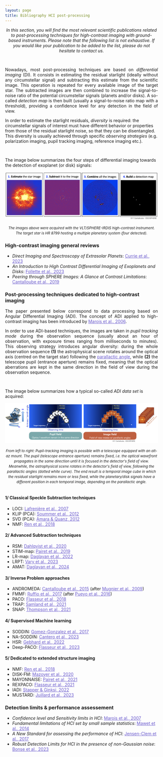 ```yaml
---
layout: page
title: Bibliography HCI post-processing 
---
```

<link rel="stylesheet" href="https://www.w3schools.com/w3css/4/w3.css">

<i><center>In this section, you will find the most relevant scientific publications related to post-processing techniques for high-contrast imaging with ground-based instruments. Please note that the following list is not exhaustive. If you would like your publication to be added to the list, please do not hesitate to contact us.</center></i>

<br>

<p style='text-align: justify;'> Nowadays, most post-processing techniques are based on <i>differential imaging</i> (DI). It consists in estimating the residual starlight (ideally without any circumstellar signal) and subtracting this estimate from the scientific image. This operation is repeated for every available image of the target star. The subtracted images are then combined to increase the signal-to-noise ratio of the potential circumstellar signals (planets and/or disks). A so-called <i>detection map</i> is then built (usually a signal-to-noise ratio map with a threshold), providing a confidence level for any detection in the field of view.</p>

<p> In order to estimate the starlight residuals, <i>diversity</i> is required: the circumstellar signals of interest must have different behavior or properties from those of the residual starlight noise, so that they can be disentangled. This diversity is usually achieved through specific <i>observing strategies</i> (e.g. polarization imaging, pupil tracking imaging, reference imaging etc.). </p>
<br>
<p>The image below summarizes the four steps of differential imaging towards the detection of exoplanet (or disk) signals:</p>
<p align="center"> 
<img src="https://raw.githubusercontent.com/exoplanet-imaging-challenge/exoplanet-imaging-challenge.github.io/master/img/DIprocessing.png" />
</p>
<center><small><i> The images above were acquired with the VLT/SPHERE-IRDIS high-contrast instrument. The target star is HR 8799 hosting a multiple planetary system (four detected). </i></small></center>

### High-contrast imaging general reviews ###

* <i> Direct Imaging and Spectroscopy of Extrasolar Planets</i>: <a href="https://arxiv.org/pdf/2205.05696.pdf" style="text-decoration:underline;color:slateblue">Currie et al., 2023</a>
* <i> An Introduction to High Contrast Differential Imaging of Exoplanets and Disks</i>: <a href="https://iopscience.iop.org/article/10.1088/1538-3873/aceb31/pdf" style="text-decoration:underline;color:slateblue">Follette et al., 2023</a>
* <i> Peering through SPHERE Images: A Glance at Contrast Limitations</i>: <a href="https://www.eso.org/sci/publications/messenger/archive/no.176-jun19/messenger-no176-25-31.pdf" style="text-decoration:underline;color:slateblue">Cantalloube et al., 2019</a>
 

### Post-processing techniques dedicated to high-contrast imaging ###
<p style='text-align: justify;'>The paper presented below correspond to data processing based on Angular Differential Imaging (ADI). The concept of ADI applied to high-contrast imaging has been introduced by <a href='https://iopscience.iop.org/article/10.1086/500401/pdf' style="text-decoration:underline;color:slateblue">Marois et al., 2006</a>.</p>
<p style='text-align: justify;'>In order to use ADI-based techniques, the images are taken in <em>pupil tracking mode</em> during the observation sequence (usually about an hour of observation, with exposure times ranging from milliseconds to minutes). This observing strategy introduces angular diversity: during the whole observation sequence <strong>(1)</strong> the astrophysical scene rotates around the optical axis (centred on the target star) following the <a href='https://en.wikipedia.org/wiki/Parallactic_angle' style="text-decoration:underline;color:slateblue">parallactic angle</a>, while <strong>(2)</strong> the telescope pupil (entrance aperture) remains fixed, meaning that the optical aberrations are kept in the same direction in the field of view during the observation sequence.</p> 
<br>
<p>The image below summarizes how a typical so-called <em>ADI data set</em> is acquired:</p>
<p align="center"> 
<img src="https://raw.githubusercontent.com/exoplanet-imaging-challenge/exoplanet-imaging-challenge.github.io/master/img/HCI_ADIconcept.jpeg" />
</p>
<center><small><i> From left to right: Pupil-tracking imaging is possible with a telescope equipped with an alt-az mount. The pupil (telescope entrance aperture) remains fixed, i.e. the optical wavefront propagates in the same direction until it is focused in the detector's field of view. Meanwhile, the astrophysical scene rotates in the detector's field of view, following the parallactic angles (dotted white curve). The end result is a temporal image cube in which the residual starlight remains more or less fixed, while the planetary/disk signals have a different position in each temporal image, depending on the parallactic angle. </i></small></center>

<br>

#### 1/ Classical Speckle Subtraction techniques ####
* LOCI: <a href="https://arxiv.org/pdf/astro-ph/0702697.pdf" style="text-decoration:underline;color:slateblue">Lafrenière et al., 2007</a>
* KLIP (PCA): <a href="https://iopscience.iop.org/article/10.1088/2041-8205/755/2/L28/pdf" style="text-decoration:underline;color:slateblue">Soummer et al., 2012</a>
* SVD (PCA): <a href="https://arxiv.org/pdf/1207.6637.pdf" style="text-decoration:underline;color:slateblue">Amara & Quanz, 2012</a>
* NMF: <a href="https://iopscience.iop.org/article/10.3847/1538-4357/aaa1f2/pdf" style="text-decoration:underline;color:slateblue">Ren et al., 2018</a>

#### 2/ Advanced Subtraction techniques ####
* RSM: <a href="https://arxiv.org/pdf/1912.05412.pdf" style="text-decoration:underline;color:slateblue">Dahlqvist et al., 2020</a>
* STIM-map: <a href="(https://arxiv.org/pdf/1810.06895.pdf" style="text-decoration:underline;color:slateblue">Pairet et al., 2019</a>
* LR-map: <a href="https://arxiv.org/pdf/2210.10609.pdf" style="text-decoration:underline;color:slateblue">Daglayan et al., 2022</a>
* LRPT: <a href="https://ieeexplore.ieee.org/stamp/stamp.jsp?arnumber=10096197&casa_token=j0vHesuirR4AAAAA:6ponWBU8HQflUzbI9WRctvl47mGC5CcR6nwWann24tVVf1St0JkcIXuDWvsu0LMLILATemOYkJI&tag=1" style="text-decoration:underline;color:slateblue">Vary et al., 2023</a>
* AMAT: <a href="https://arxiv.org/pdf/2410.06310.pdf" style="text-decoration:underline;color:slateblue">Daglayan et al., 2024</a>

#### 3/ Inverse Problem approaches ####
* ANDROMEDA: <a href="https://arxiv.org/pdf/1508.06406.pdf" style="text-decoration:underline;color:slateblue">Cantalloube et al., 2015</a> (after <a href="http://laurent.mugnier.free.fr/publis/Mugnier-JOSAA-09.pdf" style="text-decoration:underline;color:slateblue">Mugnier et al., 2009</a>)
* FMMF: <a href="https://arxiv.org/pdf/1705.05477.pdf" style="text-decoration:underline;color:slateblue">Ruffio et al., 2017</a> (after <a href="https://iopscience.iop.org/article/10.3847/0004-637X/824/2/117/pdf" style="text-decoration:underline;color:slateblue">Pueyo et al., 2016</a>)
* PACO: <a href="https://www.aanda.org/articles/aa/pdf/2018/10/aa32745-18.pdf" style="text-decoration:underline;color:slateblue">Flasseur et al., 2018</a>
* TRAP: <a href="https://arxiv.org/pdf/2011.12311.pdf" style="text-decoration:underline;color:slateblue">Samland et al., 2021</a>
* SNAP: <a href="https://iopscience.iop.org/article/10.3847/1538-3881/abee7d/pdf" style="text-decoration:underline;color:slateblue">Thompson et al., 2021</a>

#### 4/ Supervised Machine learning ####
* SODDIN: <a href="https://arxiv.org/pdf/1712.02841.pdf" style="text-decoration:underline;color:slateblue">Gomez-Gonzalez et al., 2017</a>
* NA-SODDIN: <a href="https://arxiv.org/pdf/2302.02854.pdf" style="text-decoration:underline;color:slateblue">Cantero et al., 2023</a>
* HSR: <a href="https://arxiv.org/pdf/2204.03439.pdf" style="text-decoration:underline;color:slateblue">Gebhard et al., 2022</a>  
* Deep-PACO: <a href="https://arxiv.org/pdf/2303.02461.pdf" style="text-decoration:underline;color:slateblue">Flasseur et al., 2023</a>

#### 5/ Dedicated to extended structure imaging ####
* NMF: <a href="https://iopscience.iop.org/article/10.3847/1538-4357/aaa1f2/pdf" style="text-decoration:underline;color:slateblue">Ren et al., 2018</a>
* DISK-FM: <a href="https://arxiv.org/pdf/2012.06790.pdf" style="text-decoration:underline;color:slateblue">Mazoyer et al., 2020</a>
* MAYONNAISE: <a href="https://arxiv.org/pdf/2008.05170.pdf" style="text-decoration:underline;color:slateblue">Pairet et al., 2021</a>
* REXPACO: <a href="https://arxiv.org/pdf/2104.09672.pdf" style="text-decoration:underline;color:slateblue">Flasseur et al., 2021</a>
* IADI: <a href="https://www.aanda.org/articles/aa/pdf/2022/12/aa42820-21.pdf" style="text-decoration:underline;color:slateblue">Stapper & Ginksi, 2022</a>
* MUSTARD: <a href="https://arxiv.org/pdf/2309.14827.pdf" style="text-decoration:underline;color:slateblue">Juillard et al., 2023</a>

### Detection limits & performance assessement ###
* <i>Confidence level and Sensitivity limits in HCI</i>: <a href="https://browse.arxiv.org/pdf/0709.3548.pdf" style="text-decoration:underline;color:slateblue">Marois et al., 2007</a>
* <i>Fundamental limitations of HCI set by small sample statistics</i>: <a href="https://browse.arxiv.org/pdf/1407.2247.pdf" style="text-decoration:underline;color:slateblue">Mawet et al., 2014</a>
* <i>A New Standard for assessing the performance of HCI</i>: <a href="https://arxiv.org/pdf/1711.01215.pdf" style="text-decoration:underline;color:slateblue">Jensen-Clem et al., 2017</a>
* <i>Robust Detection Limits for HCI in the presence of non-Gaussian noise</i>: <a href="https://arxiv.org/pdf/1711.01215.pdf" style="text-decoration:underline;color:slateblue">Bonse et al., 2023</a>

